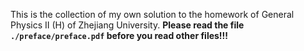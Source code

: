 This is the collection of my own solution to the homework of General Physics &#x2161; (H) of Zhejiang University. 
**Please read the file ```./preface/preface.pdf```  before you read other files!!!**


